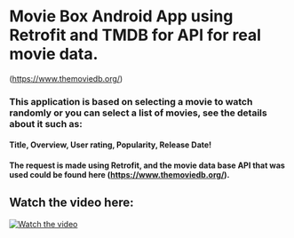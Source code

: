 # Movie Box Android App using Retrofit and TMDB for API for real movie data.
(https://www.themoviedb.org/)

### This application is based on selecting a movie to watch randomly or you can select a list of movies, see the details about it such as:

#### Title, Overview, User rating, Popularity, Release Date!

#### The request is made using Retrofit, and the movie data base API that was used could be found here (https://www.themoviedb.org/).

## Watch the video here:

[![Watch the video](https://lh3.googleusercontent.com/vA4tG0v4aasE7oIvRIvTkOYTwom07DfqHdUPr6k7jmrDwy_qA_SonqZkw6KX0OXKAdk)](https://youtu.be/FIwzo6WllUA)

